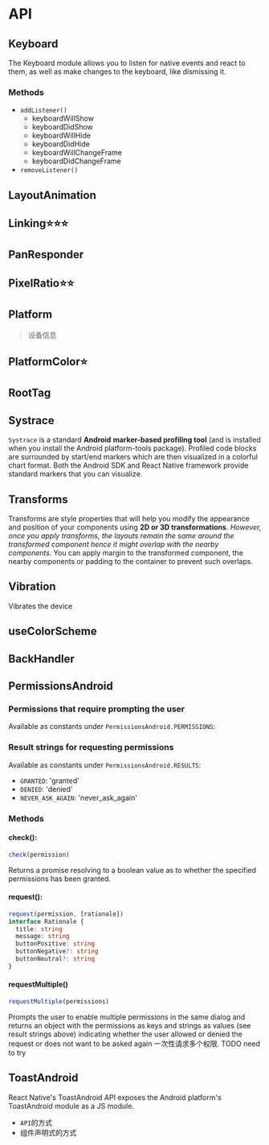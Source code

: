 # API

## Keyboard

The Keyboard module allows you to listen for native events and react to them, as well as make changes to the keyboard, like dismissing it.

### Methods

- `addListener()`
  - keyboardWillShow
  - keyboardDidShow
  - keyboardWillHide
  - keyboardDidHide
  - keyboardWillChangeFrame
  - keyboardDidChangeFrame
- `removeListener()`

## LayoutAnimation

## Linking⭐⭐⭐

## PanResponder

## PixelRatio⭐⭐

## Platform

> 设备信息

## PlatformColor⭐

## RootTag

## Systrace

`Systrace` is a standard **Android** **marker-based profiling tool** (and is installed when you install the Android platform-tools package). Profiled code blocks are surrounded by start/end markers which are then visualized in a colorful chart format. Both the Android SDK and React Native framework provide standard markers that you can visualize.

## Transforms

Transforms are style properties that will help you modify the appearance and position of your components using **2D or 3D transformations**. _However, once you apply transforms, the layouts remain the same around the transformed component hence it might overlap with the nearby components_. You can apply margin to the transformed component, the nearby components or padding to the container to prevent such overlaps.

## Vibration

Vibrates the device

## useColorScheme

## BackHandler

## PermissionsAndroid

### Permissions that require prompting the user

Available as constants under `PermissionsAndroid.PERMISSIONS`:

### Result strings for requesting permissions​

Available as constants under `PermissionsAndroid.RESULTS`:

- `GRANTED`: 'granted'
- `DENIED`: 'denied'
- `NEVER_ASK_AGAIN`: 'never_ask_again'

### Methods

#### check():

```ts
check(permission)
```

Returns a promise resolving to a boolean value as to whether the specified permissions has been granted.

#### request():

```ts
request(permission, [rationale])
interface Rationale {
  title: string
  message: string
  buttonPositive: string
  buttonNegative?: string
  buttonNeutral?: string
}
```

#### requestMultiple()

```ts
requestMultiple(permissions)
```

Prompts the user to enable multiple permissions in the same dialog and returns an object with the permissions as keys and strings as values (see result strings above) indicating whether the user allowed or denied the request or does not want to be asked again 一次性请求多个权限. TODO need to try

## ToastAndroid

React Native's ToastAndroid API exposes the Android platform's ToastAndroid module as a JS module.

- `API`的方式
- 组件声明式的方式
